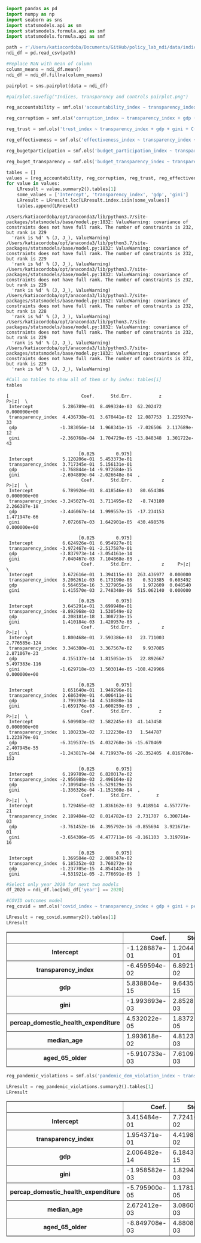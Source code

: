 ```python
import pandas as pd
import numpy as np
import seaborn as sns
import statsmodels.api as sm
import statsmodels.formula.api as smf
import statsmodels.formula.api as smf
```


```python
path = r'/Users/katiacordoba/Documents/GitHub/policy_lab_ndi/data/indices_and_controls.csv'
ndi_df = pd.read_csv(path)
```


```python
#Replace NaN with mean of column 
column_means = ndi_df.mean()
ndi_df = ndi_df.fillna(column_means)
```


```python
pairplot = sns.pairplot(data = ndi_df)
```


```python
#pairplot.savefig("Indices, transparency and controls pairplot.png")
```


```python
reg_accountability = smf.ols('accountability_index ~ transparency_index + gdp + gini + C(country_standard)', ndi_df).fit(cov_type='cluster', cov_kwds={'groups': ndi_df['country_standard']})
```


```python
reg_corruption = smf.ols('corruption_index ~ transparency_index + gdp + gini + C(country_standard)', ndi_df).fit(cov_type='cluster', cov_kwds={'groups': ndi_df['country_standard']})
```


```python
reg_trust = smf.ols('trust_index ~ transparency_index + gdp + gini + C(country_standard)', ndi_df).fit(cov_type='cluster', cov_kwds={'groups': ndi_df['country_standard']})
```


```python
reg_effectiveness = smf.ols('effectiveness_index ~ transparency_index + gdp + gini + C(country_standard)', ndi_df).fit(cov_type='cluster', cov_kwds={'groups': ndi_df['country_standard']})
```


```python
reg_bugetparticipation = smf.ols('budget_participation_index ~ transparency_index + gdp + gini + C(country_standard)', ndi_df).fit(cov_type='cluster', cov_kwds={'groups': ndi_df['country_standard']})
```


```python
reg_buget_transparency = smf.ols('budget_transparency_index ~ transparency_index + gdp + gini + C(country_standard)', ndi_df).fit(cov_type='cluster', cov_kwds={'groups': ndi_df['country_standard']})
```


```python
tables = []
values = [reg_accountability, reg_corruption, reg_trust, reg_effectiveness, reg_bugetparticipation, reg_buget_transparency]
for value in values:
    LRresult = value.summary2().tables[1]
    some_values = ['Intercept', 'transparency_index', 'gdp', 'gini']
    LRresult = LRresult.loc[LRresult.index.isin(some_values)]
    tables.append(LRresult)
```

    /Users/katiacordoba/opt/anaconda3/lib/python3.7/site-packages/statsmodels/base/model.py:1832: ValueWarning: covariance of constraints does not have full rank. The number of constraints is 232, but rank is 229
      'rank is %d' % (J, J_), ValueWarning)
    /Users/katiacordoba/opt/anaconda3/lib/python3.7/site-packages/statsmodels/base/model.py:1832: ValueWarning: covariance of constraints does not have full rank. The number of constraints is 232, but rank is 229
      'rank is %d' % (J, J_), ValueWarning)
    /Users/katiacordoba/opt/anaconda3/lib/python3.7/site-packages/statsmodels/base/model.py:1832: ValueWarning: covariance of constraints does not have full rank. The number of constraints is 232, but rank is 229
      'rank is %d' % (J, J_), ValueWarning)
    /Users/katiacordoba/opt/anaconda3/lib/python3.7/site-packages/statsmodels/base/model.py:1832: ValueWarning: covariance of constraints does not have full rank. The number of constraints is 232, but rank is 228
      'rank is %d' % (J, J_), ValueWarning)
    /Users/katiacordoba/opt/anaconda3/lib/python3.7/site-packages/statsmodels/base/model.py:1832: ValueWarning: covariance of constraints does not have full rank. The number of constraints is 232, but rank is 229
      'rank is %d' % (J, J_), ValueWarning)
    /Users/katiacordoba/opt/anaconda3/lib/python3.7/site-packages/statsmodels/base/model.py:1832: ValueWarning: covariance of constraints does not have full rank. The number of constraints is 232, but rank is 229
      'rank is %d' % (J, J_), ValueWarning)



```python
#Call on tables to show all of them or by index: tables[i] 
tables
```




    [                           Coef.      Std.Err.          z         P>|z|  \
     Intercept           5.286789e-01  8.499324e-03  62.202472  0.000000e+00   
     transparency_index  4.436738e-01  3.670441e-02  12.087753  1.225937e-33   
     gdp                -1.383056e-14  1.968341e-15  -7.026506  2.117689e-12   
     gini               -2.360768e-04  1.704729e-05 -13.848348  1.301722e-43   
     
                               [0.025        0.975]  
     Intercept           5.120206e-01  5.453373e-01  
     transparency_index  3.717345e-01  5.156131e-01  
     gdp                -1.768844e-14 -9.972684e-15  
     gini               -2.694889e-04 -2.026648e-04  ,
                                Coef.      Std.Err.           z         P>|z|  \
     Intercept           6.789926e-01  8.418546e-03   80.654386  0.000000e+00   
     transparency_index -3.245027e-01  3.711495e-02   -8.743180  2.266387e-18   
     gdp                -3.446067e-14  1.999557e-15  -17.234153  1.471947e-66   
     gini                7.072667e-03  1.642901e-05  430.498576  0.000000e+00   
     
                               [0.025        0.975]  
     Intercept           6.624926e-01  6.954927e-01  
     transparency_index -3.972467e-01 -2.517587e-01  
     gdp                -3.837973e-14 -3.054161e-14  
     gini                7.040467e-03  7.104868e-03  ,
                                Coef.      Std.Err.           z     P>|z|  \
     Intercept           3.672616e-01  1.394115e-03  263.436977  0.000000   
     transparency_index  3.206261e-03  6.173190e-03    0.519385  0.603492   
     gdp                 6.564655e-16  3.327905e-16    1.972609  0.048540   
     gini                1.415570e-03  2.748348e-06  515.062140  0.000000   
     
                               [0.025        0.975]  
     Intercept           3.645291e-01  3.699940e-01  
     transparency_index -8.892968e-03  1.530549e-02  
     gdp                 4.208181e-18  1.308723e-15  
     gini                1.410184e-03  1.420957e-03  ,
                                Coef.      Std.Err.           z          P>|z|  \
     Intercept           1.800468e-01  7.593386e-03   23.711003  2.776585e-124   
     transparency_index  3.346380e-01  3.367567e-02    9.937085   2.871067e-23   
     gdp                 4.155137e-14  1.815051e-15   22.892667  5.497383e-116   
     gini               -1.629718e-03  1.503014e-05 -108.429966   0.000000e+00   
     
                               [0.025        0.975]  
     Intercept           1.651640e-01  1.949296e-01  
     transparency_index  2.686349e-01  4.006411e-01  
     gdp                 3.799393e-14  4.510880e-14  
     gini               -1.659176e-03 -1.600259e-03  ,
                                Coef.      Std.Err.          z          P>|z|  \
     Intercept           6.509903e-02  1.582245e-03  41.143458   0.000000e+00   
     transparency_index  1.100233e-02  7.122230e-03   1.544787   1.223979e-01   
     gdp                -6.319537e-15  4.032768e-16 -15.670469   2.407945e-55   
     gini               -1.243817e-04  4.719937e-06 -26.352405  4.816760e-153   
     
                               [0.025        0.975]  
     Intercept           6.199789e-02  6.820017e-02  
     transparency_index -2.956988e-03  2.496164e-02  
     gdp                -7.109945e-15 -5.529129e-15  
     gini               -1.336326e-04 -1.151308e-04  ,
                                Coef.      Std.Err.         z         P>|z|  \
     Intercept           1.729465e-02  1.836162e-03  9.418914  4.557777e-21   
     transparency_index  2.189404e-02  8.014782e-03  2.731707  6.300714e-03   
     gdp                -3.761452e-16  4.395792e-16 -0.855694  3.921671e-01   
     gini               -3.654306e-05  4.477711e-06 -8.161103  3.319791e-16   
     
                               [0.025        0.975]  
     Intercept           1.369584e-02  2.089347e-02  
     transparency_index  6.185352e-03  3.760272e-02  
     gdp                -1.237705e-15  4.854142e-16  
     gini               -4.531921e-05 -2.776691e-05  ]




```python
#Select only year 2020 for next two models 
df_2020 = ndi_df.loc[ndi_df['year'] == 2020]
```


```python
#COVID outcomes model
reg_covid = smf.ols('covid_index ~ transparency_index + gdp + gini + percap_domestic_health_expenditure + median_age + aged_65_older', df_2020).fit()
```


```python
LRresult = reg_covid.summary2().tables[1]
LRresult
```




<div>
<style scoped>
    .dataframe tbody tr th:only-of-type {
        vertical-align: middle;
    }

    .dataframe tbody tr th {
        vertical-align: top;
    }

    .dataframe thead th {
        text-align: right;
    }
</style>
<table border="1" class="dataframe">
  <thead>
    <tr style="text-align: right;">
      <th></th>
      <th>Coef.</th>
      <th>Std.Err.</th>
      <th>t</th>
      <th>P&gt;|t|</th>
      <th>[0.025</th>
      <th>0.975]</th>
    </tr>
  </thead>
  <tbody>
    <tr>
      <th>Intercept</th>
      <td>-1.128887e-01</td>
      <td>1.204474e-01</td>
      <td>-0.937245</td>
      <td>0.349730</td>
      <td>-3.503563e-01</td>
      <td>1.245789e-01</td>
    </tr>
    <tr>
      <th>transparency_index</th>
      <td>-6.459594e-02</td>
      <td>6.892106e-02</td>
      <td>-0.937245</td>
      <td>0.349730</td>
      <td>-2.004770e-01</td>
      <td>7.128513e-02</td>
    </tr>
    <tr>
      <th>gdp</th>
      <td>5.838804e-15</td>
      <td>9.643596e-15</td>
      <td>0.605459</td>
      <td>0.545540</td>
      <td>-1.317399e-14</td>
      <td>2.485160e-14</td>
    </tr>
    <tr>
      <th>gini</th>
      <td>-1.993693e-03</td>
      <td>2.852820e-03</td>
      <td>-0.698850</td>
      <td>0.485434</td>
      <td>-7.618160e-03</td>
      <td>3.630774e-03</td>
    </tr>
    <tr>
      <th>percap_domestic_health_expenditure</th>
      <td>4.532022e-05</td>
      <td>1.837211e-05</td>
      <td>2.466795</td>
      <td>0.014449</td>
      <td>9.098750e-06</td>
      <td>8.154170e-05</td>
    </tr>
    <tr>
      <th>median_age</th>
      <td>1.993618e-02</td>
      <td>4.812323e-03</td>
      <td>4.142735</td>
      <td>0.000050</td>
      <td>1.044846e-02</td>
      <td>2.942390e-02</td>
    </tr>
    <tr>
      <th>aged_65_older</th>
      <td>-5.910733e-03</td>
      <td>7.610942e-03</td>
      <td>-0.776610</td>
      <td>0.438280</td>
      <td>-2.091606e-02</td>
      <td>9.094594e-03</td>
    </tr>
  </tbody>
</table>
</div>




```python
reg_pandemic_violations = smf.ols('pandemic_dem_violation_index ~ transparency_index + gdp + gini + percap_domestic_health_expenditure + median_age + aged_65_older', df_2020).fit()
```


```python
LRresult = reg_pandemic_violations.summary2().tables[1]
LRresult
```




<div>
<style scoped>
    .dataframe tbody tr th:only-of-type {
        vertical-align: middle;
    }

    .dataframe tbody tr th {
        vertical-align: top;
    }

    .dataframe thead th {
        text-align: right;
    }
</style>
<table border="1" class="dataframe">
  <thead>
    <tr style="text-align: right;">
      <th></th>
      <th>Coef.</th>
      <th>Std.Err.</th>
      <th>t</th>
      <th>P&gt;|t|</th>
      <th>[0.025</th>
      <th>0.975]</th>
    </tr>
  </thead>
  <tbody>
    <tr>
      <th>Intercept</th>
      <td>3.415484e-01</td>
      <td>7.724160e-02</td>
      <td>4.421820</td>
      <td>0.000016</td>
      <td>1.892630e-01</td>
      <td>4.938339e-01</td>
    </tr>
    <tr>
      <th>transparency_index</th>
      <td>1.954371e-01</td>
      <td>4.419834e-02</td>
      <td>4.421820</td>
      <td>0.000016</td>
      <td>1.082980e-01</td>
      <td>2.825761e-01</td>
    </tr>
    <tr>
      <th>gdp</th>
      <td>2.006482e-14</td>
      <td>6.184335e-15</td>
      <td>3.244459</td>
      <td>0.001373</td>
      <td>7.872116e-15</td>
      <td>3.225753e-14</td>
    </tr>
    <tr>
      <th>gini</th>
      <td>-1.958582e-03</td>
      <td>1.829483e-03</td>
      <td>-1.070566</td>
      <td>0.285617</td>
      <td>-5.565493e-03</td>
      <td>1.648328e-03</td>
    </tr>
    <tr>
      <th>percap_domestic_health_expenditure</th>
      <td>-5.795900e-05</td>
      <td>1.178184e-05</td>
      <td>-4.919351</td>
      <td>0.000002</td>
      <td>-8.118744e-05</td>
      <td>-3.473055e-05</td>
    </tr>
    <tr>
      <th>median_age</th>
      <td>2.672412e-03</td>
      <td>3.086091e-03</td>
      <td>0.865954</td>
      <td>0.387523</td>
      <td>-3.411961e-03</td>
      <td>8.756785e-03</td>
    </tr>
    <tr>
      <th>aged_65_older</th>
      <td>-8.849708e-03</td>
      <td>4.880816e-03</td>
      <td>-1.813162</td>
      <td>0.071262</td>
      <td>-1.847246e-02</td>
      <td>7.730480e-04</td>
    </tr>
  </tbody>
</table>
</div>




```python

```
